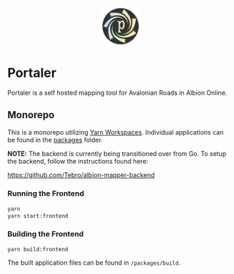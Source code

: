 <p align="center">
  <img src="/assets/logo/logo-192x192.png" width="92px" height="92px" />
</p>

# Portaler

Portaler is a self hosted mapping tool for Avalonian Roads in Albion Online.

## Monorepo

This is a monorepo utilizing [Yarn Workspaces](https://classic.yarnpkg.com/en/docs/workspaces/). Individual applications can be found in the [packages](/packages) folder.

**NOTE:**
The backend is currently being transitioned over from Go. To setup the backend, follow the instructions found here:

https://github.com/Tebro/albion-mapper-backend

### Running the Frontend

```
yarn
yarn start:frontend
```

### Building the Frontend

```
yarn build:frontend
```

The built application files can be found in `/packages/build`.
